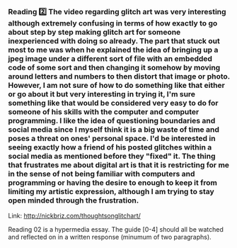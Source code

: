 ### Reading :two: The video regarding glitch art was very interesting although extremely confusing in terms of how exactly to go about step by step making glitch art for someone inexperienced with doing so already. The part that stuck out most to me was when he explained the idea of bringing up a jpeg image under a different sort of file with an embedded code of some sort and then changing it somehow by moving around letters and numbers to then distort that image or photo. However, I am not sure of how to do something like that either or go about it but very interesting in trying it, I'm sure something like that would be considered very easy to do for someone of his skills with the computer and computer programming.  I like the idea of questioning boundaries  and social media since I myself think it is a big waste of time and poses a threat on ones' personal space.  I'd be interested in seeing exactly how a friend of his posted glitches within a social media as mentioned before they "fixed" it. The thing that frustrates me about digital art is that it is restricting for me in the sense of not being familiar with computers and programming or having the desire to enough to keep it from limiting my artistic expression, although I am trying to stay open minded through the frustration. 

Link: http://nickbriz.com/thoughtsonglitchart/

Reading 02 is a hypermedia essay. The guide [0-4] should all be watched and reflected on in a written response (minumum of two paragraphs).
